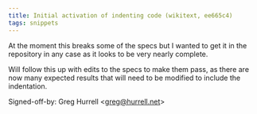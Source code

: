 ```yaml
---
title: Initial activation of indenting code (wikitext, ee665c4)
tags: snippets
---
```


At the moment this breaks some of the specs but I wanted to get it in the repository in any case as it looks to be very nearly complete.

Will follow this up with edits to the specs to make them pass, as there are now many expected results that will need to be modified to include the indentation.

Signed-off-by: Greg Hurrell &lt;greg@hurrell.net&gt;
